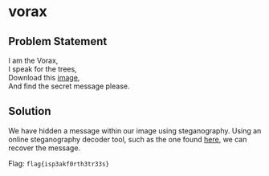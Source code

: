 # vorax
## Problem Statement

I am the Vorax,<br>
I speak for the trees,<br>
Download this [image](./iAmTheVorax.png),<br>
And find the secret message please.

## Solution

We have hidden a message within our image using steganography. Using an online steganography decoder tool, such as the one found [here](https://stylesuxx.github.io/steganography/), we can recover the message.


Flag: `flag{isp3akf0rth3tr33s}`

